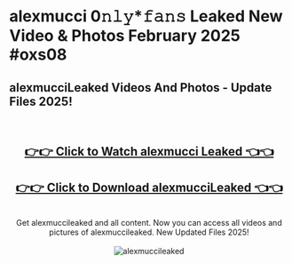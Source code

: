 # alexmucci 0𝚗𝚕𝚢*𝚏𝚊𝚗𝚜 Leaked New Video & Photos February 2025 #oxs08

<h2>alexmucciLeaked Videos And Photos - Update Files 2025!</h2>
<br>
<div align="center">
<h2><a href="https://mediaupload.pro?title=alexmucci&ref=11F" rel="nofollow">👉👉 Click to Watch alexmucci Leaked 👈👈</a></h2>
<h2><a href="https://mediaupload.pro?title=alexmucci&ref=11F" rel="nofollow">👉👉 Click to Download alexmucciLeaked 👈👈</a></h2>
<br>
Get alexmuccileaked and all content. Now you can access all videos and pictures of alexmuccileaked. New Updated Files 2025!
<br>
<br>
<a href="https://mediaupload.pro?title=alexmucci&ref=11F" rel="nofollow" data-target="animated-image.originalLink"><img src="https://i.ibb.co/Gkj2r4b/banner.png" alt="alexmuccileaked" style="max-width: 100%; display: inline-block;" data-target="animated-image.originalImage"></a>
</div>
<br>

